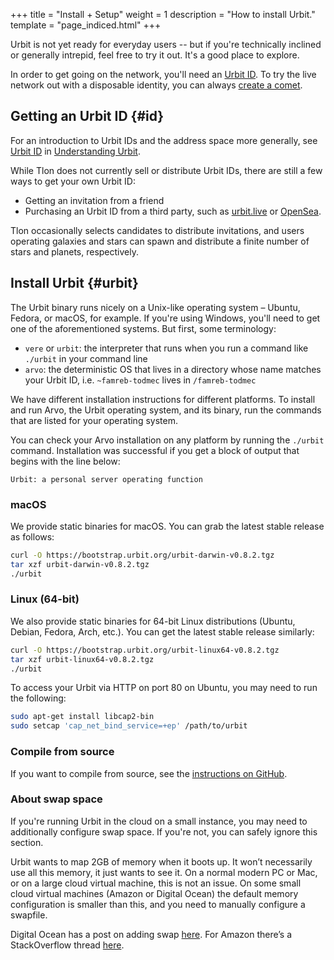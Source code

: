 +++
title = "Install + Setup"
weight = 1
description = "How to install Urbit."
template = "page_indiced.html"
+++

Urbit is not yet ready for everyday users -- but if you're technically inclined or generally intrepid, feel free to try it out. It's a good place to explore.

In order to get going on the network, you'll need an [Urbit ID](#id). To try the live network out with a disposable identity, you can always [create a comet](@/using/operations/creating-a-comet.md).

## Getting an Urbit ID {#id}

For an introduction to Urbit IDs and the address space more generally, see [Urbit ID](@/understanding-urbit/urbit-id.md) in [Understanding Urbit](@/understanding-urbit/_index.md).

While Tlon does not currently sell or distribute Urbit IDs, there are still a few ways to get your own Urbit ID:

- Getting an invitation from a friend
- Purchasing an Urbit ID from a third party, such as [urbit.live](https://urbit.live) or [OpenSea](https://opensea.io).

Tlon occasionally selects candidates to distribute invitations, and users operating galaxies and stars can spawn and distribute a finite number of stars and planets, respectively.

## Install Urbit {#urbit}

The Urbit binary runs nicely on a Unix-like operating system – Ubuntu, Fedora, or macOS, for example. If you're using Windows, you'll need to get one of the aforementioned systems. But first, some terminology:

- `vere` or `urbit`: the interpreter that runs when you run a command like `./urbit` in your command line
- `arvo`: the deterministic OS that lives in a directory whose name matches your Urbit ID, i.e. `~famreb-todmec` lives in `/famreb-todmec`

We have different installation instructions for different platforms. To install and run Arvo, the Urbit operating system, and its binary, run the commands that are listed for your operating system.

You can check your Arvo installation on any platform by running the `./urbit` command. Installation was successful if you get a block of output that begins with the line below:

```
Urbit: a personal server operating function
```

### macOS

We provide static binaries for macOS. You can grab the latest stable release as follows:

```sh
curl -O https://bootstrap.urbit.org/urbit-darwin-v0.8.2.tgz
tar xzf urbit-darwin-v0.8.2.tgz
./urbit
```

### Linux (64-bit)

We also provide static binaries for 64-bit Linux distributions (Ubuntu, Debian, Fedora, Arch, etc.). You can get the latest stable release similarly:

```sh
curl -O https://bootstrap.urbit.org/urbit-linux64-v0.8.2.tgz
tar xzf urbit-linux64-v0.8.2.tgz
./urbit
```

To access your Urbit via HTTP on port 80 on Ubuntu, you may need to run the following:

```sh
sudo apt-get install libcap2-bin
sudo setcap 'cap_net_bind_service=+ep' /path/to/urbit
```

### Compile from source

If you want to compile from source, see the [instructions on GitHub](https://github.com/urbit/urbit#development).

### About swap space

If you're running Urbit in the cloud on a small instance, you may need to additionally configure swap space. If you're not, you can safely ignore this section.

Urbit wants to map 2GB of memory when it boots up. It won’t necessarily use all this memory, it just wants to see it. On a normal modern PC or Mac, or on a large cloud virtual machine, this is not an issue. On some small cloud virtual machines (Amazon or Digital Ocean) the default memory configuration is smaller than this, and you need to manually configure a swapfile.

Digital Ocean has a post on adding swap [here](https://www.digitalocean.com/community/tutorials/how-to-add-swap-space-on-ubuntu-16-04). For Amazon there’s a StackOverflow thread [here](https://stackoverflow.com/questions/17173972/how-do-you-add-swap-to-an-ec2-instance).